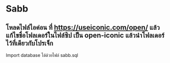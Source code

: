 # Sabb
โหลดไฟล์ไอค่อน ที่ https://useiconic.com/open/
แล้วแก้ไขชื่อโฟลเดอร์ในไฟล์ซิป เป็น open-iconic แล้วนำโฟลเดอร์ไว้ที่เดียวกับโปรเจ็ก
----------------------------------------
Import database ได้ด้วยไฟล์ sabb.sql
